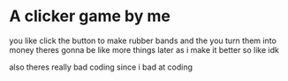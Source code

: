 # A clicker game by me
you like click the button to make rubber bands and the you turn them into money
theres gonna be like more things later as i make it better so like idk

also theres really bad coding since i bad at coding
